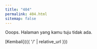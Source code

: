 ```yaml
---
title: "404"
permalink: 404.html
sitemap: false
---
```

Ooops. Halaman yang kamu tuju tidak ada.

[Kembali]({{ '/' | relative_url }})
